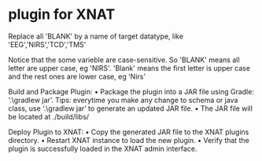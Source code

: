 # plugin for XNAT
Replace all 'BLANK' by a name of target datatype, like 'EEG','NIRS','TCD','TMS'

Notice that the some varieble are case-sensitive. So 'BLANK' means all letter are upper case, eg 'NIRS'. 
 'Blank' means the first letter is upper case and the rest ones are lower case, eg 'Nirs'


Build and Package Plugin:
• Package the plugin into a JAR file using Gradle: ‘.\gradlew jar’. 
Tips: everytime you make any change to schema or java class, use ‘.\gradlew jar’ to generate an updated JAR file. 
• The JAR file will be located at ./build/libs/

Deploy Plugin to XNAT: 
• Copy the generated JAR file to the XNAT plugins directory. 
• Restart XNAT instance to load the new plugin. 
• Verify that the plugin is successfully loaded in the XNAT admin interface.


